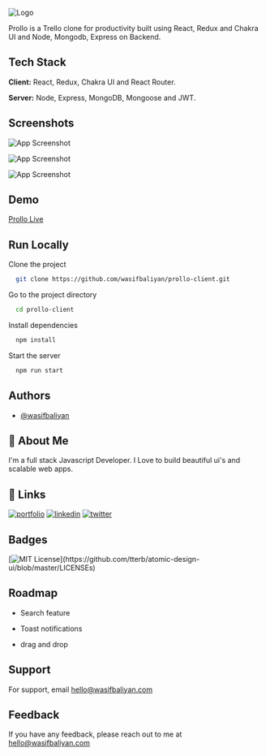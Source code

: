 ![Logo](https://res.cloudinary.com/dnboldv5r/image/upload/v1632606700/prollo/Component_5_1_q8kvah.png)

Prollo is a Trello clone for productivity built using React, Redux and Chakra UI and Node, Mongodb, Express on Backend.

## Tech Stack

**Client:** React, Redux, Chakra UI and React Router.

**Server:** Node, Express, MongoDB, Mongoose and JWT.

## Screenshots

![App Screenshot](https://res.cloudinary.com/dnboldv5r/image/upload/v1632606596/prollo/Screenshot_70_ourf21.png)

![App Screenshot](https://res.cloudinary.com/dnboldv5r/image/upload/v1632606596/prollo/Screenshot_71_xcyzwz.png)

![App Screenshot](https://res.cloudinary.com/dnboldv5r/image/upload/v1632606602/prollo/Screenshot_72_iayil6.png)

## Demo

[Prollo Live](https://prollo.netlify.app/)

## Run Locally

Clone the project

```bash
  git clone https://github.com/wasifbaliyan/prollo-client.git
```

Go to the project directory

```bash
  cd prollo-client
```

Install dependencies

```bash
  npm install
```

Start the server

```bash
  npm run start
```

## Authors

- [@wasifbaliyan](https://www.github.com/wasifbaliyan)

## 🚀 About Me

I'm a full stack Javascript Developer. I Love to build beautiful ui's and scalable web apps.

## 🔗 Links

[![portfolio](https://img.shields.io/badge/my_portfolio-000?style=for-the-badge&logo=ko-fi&logoColor=white)](https://wasifbaliyan.com/)
[![linkedin](https://img.shields.io/badge/linkedin-0A66C2?style=for-the-badge&logo=linkedin&logoColor=white)](https://www.linkedin.com/in/wasifbaliyan)
[![twitter](https://img.shields.io/badge/twitter-1DA1F2?style=for-the-badge&logo=twitter&logoColor=white)](https://twitter.com/wasifbaliyan)

## Badges

[![MIT License](https://img.shields.io/apm/l/atomic-design-ui.svg?)](https://github.com/tterb/atomic-design-ui/blob/master/LICENSEs)

## Roadmap

- Search feature

- Toast notifications

- drag and drop

## Support

For support, email hello@wasifbaliyan.com

## Feedback

If you have any feedback, please reach out to me at hello@wasifbaliyan.com
